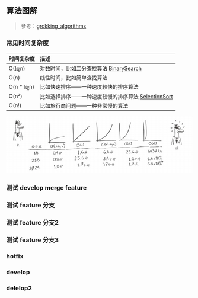 ## 算法图解

> 参考：[grokking_algorithms](https://github.com/egonSchiele/grokking_algorithms)

### 常见时间复杂度
|时间复杂度|描述|
|:---------|:---------|
|O(㏒n)|对数时间，比如二分查找算法 [BinarySearch](src/BinarySearch.java)|
|O(n)|线性时间，比如简单查找算法|
|O(n * ㏒n)|比如快速排序——一种速度较快的排序算法 |
|O(n²)|比如选择排序——一种速度较慢的排序算法 [SelectionSort](src/SelectionSort.java)|
|O(n!)|比如旅行商问题——一种非常慢的算法|

![](img/algorithm01.png)

### 测试 develop merge feature

### 测试 feature 分支
### 测试 feature 分支2
### 测试 feature 分支3

### hotfix

### develop
### delelop2